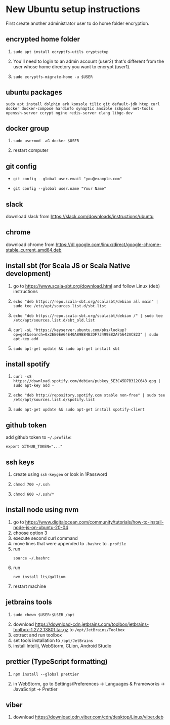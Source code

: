New Ubuntu setup instructions
=============================

First create another administrator user to do home folder encryption.

encrypted home folder
---------------------

1. ```
   sudo apt install ecryptfs-utils cryptsetup
   ```
2. You'll need to login to an admin account (user2) that's different from the user whose home directory you want to encrypt (user1).
3. ```
   sudo ecryptfs-migrate-home -u $USER
   ```

ubuntu packages
---------------

```
sudo apt install dolphin ark konsole tilix git default-jdk htop curl docker docker-compose hardinfo synaptic ansible sshpass net-tools openssh-server ccrypt nginx redis-server clang libgc-dev
```

docker group
------------

1. ```
   sudo usermod -aG docker $USER
   ```
2. restart computer

git config
----------

- ```
  git config --global user.email "you@example.com"
  ```
- ```
  git config --global user.name "Your Name"
  ```

slack
-----

download slack from https://slack.com/downloads/instructions/ubuntu

chrome
------

download chrome from https://dl.google.com/linux/direct/google-chrome-stable_current_amd64.deb

install sbt (for Scala JS or Scala Native development)
------------------------------------------------------

1. go to https://www.scala-sbt.org/download.html and follow Linux (deb) instructions
2. ```
   echo "deb https://repo.scala-sbt.org/scalasbt/debian all main" | sudo tee /etc/apt/sources.list.d/sbt.list
   ```
3. ```
   echo "deb https://repo.scala-sbt.org/scalasbt/debian /" | sudo tee /etc/apt/sources.list.d/sbt_old.list
   ```

4. ```
   curl -sL "https://keyserver.ubuntu.com/pks/lookup?op=get&search=0x2EE0EA64E40A89B84B2DF73499E82A75642AC823" | sudo apt-key add
   ```

5. ```
   sudo apt-get update && sudo apt-get install sbt
   ```

install spotify
---------------

1. ```
   curl -sS https://download.spotify.com/debian/pubkey_5E3C45D7B312C643.gpg | sudo apt-key add -
   ```
2. ```
   echo "deb http://repository.spotify.com stable non-free" | sudo tee /etc/apt/sources.list.d/spotify.list
   ```
3. ```
   sudo apt-get update && sudo apt-get install spotify-client
   ```

github token
------------

add github token to `~/.profile`:
```
export GITHUB_TOKEN="..."
```

ssh keys
--------

1. create using `ssh-keygen` or look in 1Password
2. ```
   chmod 700 ~/.ssh
   ```
3. ```
   chmod 600 ~/.ssh/*
   ```

install node using nvm
----------------------

1. go to https://www.digitalocean.com/community/tutorials/how-to-install-node-js-on-ubuntu-20-04
2. choose option 3
3. execute second curl command
4. move lines that were appended to `.bashrc` to `.profile`
5. run
   ```
   source ~/.bashrc
   ```
6. run
   ```
   nvm install lts/gallium
   ```
7. restart machine

jetbrains tools
---------------

1. ```
   sudo chown $USER:$USER /opt
   ```
2. download https://download-cdn.jetbrains.com/toolbox/jetbrains-toolbox-1.27.2.13801.tar.gz to `/opt/JetBrains/Toolbox`
3. extract and run toolbox
4. set tools installation to `/opt/JetBrains`
5. install Intellij, WebStorm, CLion, Android Studio

prettier (TypeScript formatting)
--------------------------------

1. ```
   npm install --global prettier
   ```
2. in WebStorm, go to Settings/Preferences -> Languages & Frameworks -> JavaScript -> Prettier

viber
-----

1. download https://download.cdn.viber.com/cdn/desktop/Linux/viber.deb

